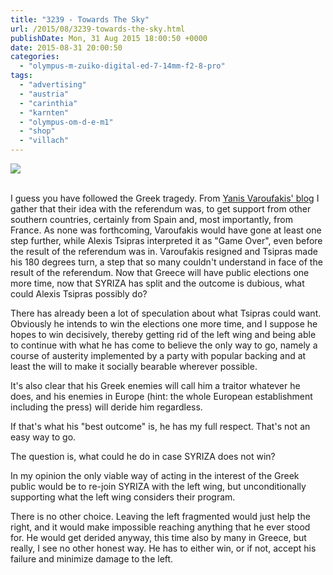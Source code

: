 ```yaml
---
title: "3239 - Towards The Sky"
url: /2015/08/3239-towards-the-sky.html
publishDate: Mon, 31 Aug 2015 18:00:50 +0000
date: 2015-08-31 20:00:50
categories: 
  - "olympus-m-zuiko-digital-ed-7-14mm-f2-8-pro"
tags: 
  - "advertising"
  - "austria"
  - "carinthia"
  - "karnten"
  - "olympus-om-d-e-m1"
  - "shop"
  - "villach"
---
```

<div class="container">
<div class="center"><a target="_blank" href="https://d25zfm9zpd7gm5.cloudfront.net/1200x1200/2015/20150714_165739_lr.jpg"><img class="webfeedsFeaturedVisual" src="https://d25zfm9zpd7gm5.cloudfront.net/0600x0600/2015/20150714_165739_lr.jpg" /></a></div>
</div>
<br />

I guess you have followed the Greek tragedy. From <a href="http://yanisvaroufakis.eu/" target="_blank">Yanis Varoufakis' blog</a> I gather that their idea with the referendum was, to get support from other southern countries, certainly from Spain and, most importantly, from France. As none was forthcoming, Varoufakis would have gone at least one step further, while Alexis Tsipras interpreted it as "Game Over", even before the result of the referendum was in. Varoufakis resigned and Tsipras made his 180 degrees turn, a step that so many couldn't understand in face of the result of the referendum. Now that Greece will have public elections one more time, now that SYRIZA has split and the outcome is dubious, what could Alexis Tsipras possibly do?

There has already been a lot of speculation about what Tsipras could want. Obviously he intends to win the elections one more time, and I suppose he hopes to win decisively, thereby getting rid of the left wing and being able to continue with what he has come to believe the only way to go, namely a course of austerity implemented by a party with popular backing and at least the will to make it socially bearable wherever possible.

It's also clear that his Greek enemies will call him a traitor whatever he does, and his enemies in Europe (hint: the whole European establishment including the press) will deride him regardless.

If that's what his "best outcome" is, he has my full respect. That's not an easy way to go.

The question is, what could he do in case SYRIZA does not win?

In my opinion the only viable way of acting in the interest of the Greek public would be to re-join SYRIZA with the left wing, but unconditionally supporting what the left wing considers their program.

There is no other choice. Leaving the left fragmented would just help the right, and it would make impossible reaching anything that he ever stood for. He would get derided anyway, this time also by many in Greece, but really, I see no other honest way. He has to either win, or if not, accept his failure and minimize damage to the left.

